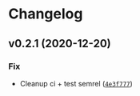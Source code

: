 # Changelog

<!--next-version-placeholder-->

## v0.2.1 (2020-12-20)
### Fix
* Cleanup ci + test semrel ([`4e3f777`](https://github.com/MeStrak/dr-sven/commit/4e3f77745b7150f9d198b04f9275b7698c0f34bd))
